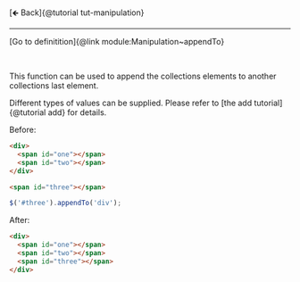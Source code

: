 [🡸 Back]{@tutorial tut-manipulation}
___

[Go to definitition]{@link module:Manipulation~appendTo}

&nbsp;

This function can be used to append the collections elements to another collections last element.

Different types of values can be supplied. Please refer to [the add tutorial]{@tutorial add} for details.

Before:
```html
<div>
  <span id="one"></span>
  <span id="two"></span>
</div>

<span id="three"></span>
```

```js
$('#three').appendTo('div');
```

After:
```html
<div>
  <span id="one"></span>
  <span id="two"></span>
  <span id="three"></span>
</div>
```
